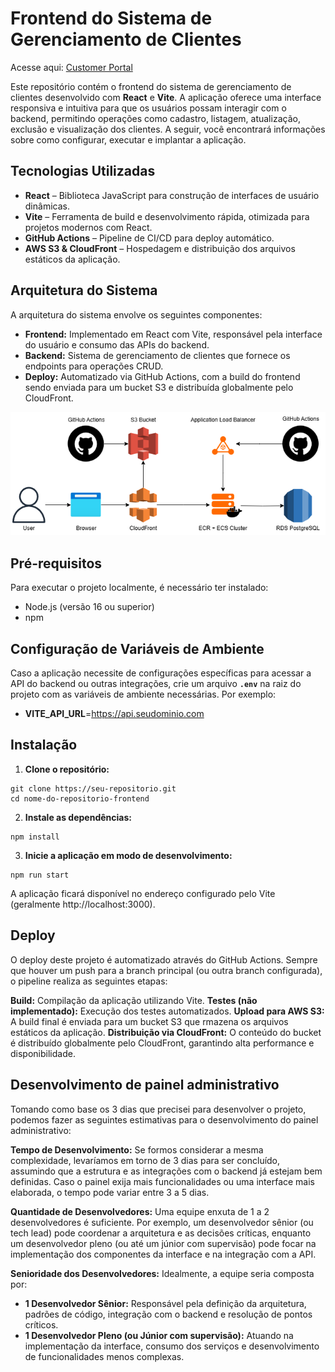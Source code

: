 # Frontend do Sistema de Gerenciamento de Clientes

Acesse aqui: [Customer Portal](https://dmx616r1r0n7b.cloudfront.net/)

Este repositório contém o frontend do sistema de gerenciamento de clientes desenvolvido com **React** e **Vite**. A aplicação oferece uma interface responsiva e intuitiva para que os usuários possam interagir com o backend, permitindo operações como cadastro, listagem, atualização, exclusão e visualização dos clientes. A seguir, você encontrará informações sobre como configurar, executar e implantar a aplicação.

## Tecnologias Utilizadas

- **React** – Biblioteca JavaScript para construção de interfaces de usuário dinâmicas.
- **Vite** – Ferramenta de build e desenvolvimento rápida, otimizada para projetos modernos com React.
- **GitHub Actions** – Pipeline de CI/CD para deploy automático.
- **AWS S3 & CloudFront** – Hospedagem e distribuição dos arquivos estáticos da aplicação.

## Arquitetura do Sistema

A arquitetura do sistema envolve os seguintes componentes:

- **Frontend:** Implementado em React com Vite, responsável pela interface do usuário e consumo das APIs do backend.
- **Backend:** Sistema de gerenciamento de clientes que fornece os endpoints para operações CRUD.
- **Deploy:** Automatizado via GitHub Actions, com a build do frontend sendo enviada para um bucket S3 e distribuída globalmente pelo CloudFront.

![Arquitetura do Sistema](./docs/arquitetura.png)

## Pré-requisitos

Para executar o projeto localmente, é necessário ter instalado:

- Node.js (versão 16 ou superior)
- npm

## Configuração de Variáveis de Ambiente

Caso a aplicação necessite de configurações específicas para acessar a API do backend ou outras integrações, crie um arquivo **`.env`** na raiz do projeto com as variáveis de ambiente necessárias. Por exemplo:

- **VITE_API_URL**=https://api.seudominio.com


## Instalação

1. **Clone o repositório:**

```
git clone https://seu-repositorio.git
cd nome-do-repositorio-frontend
```
2. **Instale as dependências:**

```
npm install
```

3. **Inicie a aplicação em modo de desenvolvimento:**

```
npm run start
```

A aplicação ficará disponível no endereço configurado pelo Vite (geralmente http://localhost:3000).

## Deploy
O deploy deste projeto é automatizado através do GitHub Actions. Sempre que houver um push para a branch principal (ou outra branch configurada), o pipeline realiza as seguintes etapas:

**Build:** Compilação da aplicação utilizando Vite.
**Testes (não implementado):** Execução dos testes automatizados.
**Upload para AWS S3:** A build final é enviada para um bucket S3 que rmazena os arquivos estáticos da aplicação.
**Distribuição via CloudFront:** O conteúdo do bucket é distribuído globalmente pelo CloudFront, garantindo alta performance e disponibilidade.


## Desenvolvimento de painel administrativo
Tomando como base os 3 dias que precisei para desenvolver o projeto, podemos fazer as seguintes estimativas para o desenvolvimento do painel administrativo:

**Tempo de Desenvolvimento:**
Se formos considerar a mesma complexidade, levaríamos em torno de 3 dias para ser concluído, assumindo que a estrutura e as integrações com o backend já estejam bem definidas. Caso o painel exija mais funcionalidades ou uma interface mais elaborada, o tempo pode variar entre 3 a 5 dias.

**Quantidade de Desenvolvedores:**
Uma equipe enxuta de 1 a 2 desenvolvedores é suficiente. Por exemplo, um desenvolvedor sênior (ou tech lead) pode coordenar a arquitetura e as decisões críticas, enquanto um desenvolvedor pleno (ou até um júnior com supervisão) pode focar na implementação dos componentes da interface e na integração com a API.

**Senioridade dos Desenvolvedores:**
Idealmente, a equipe seria composta por:

- **1 Desenvolvedor Sênior:** Responsável pela definição da arquitetura, padrões de código, integração com o backend e resolução de pontos críticos.
- **1 Desenvolvedor Pleno (ou Júnior com supervisão):** Atuando na implementação da interface, consumo dos serviços e desenvolvimento de funcionalidades menos complexas.